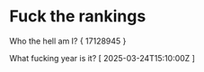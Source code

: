# Fuck the rankings

Who the hell am I?
{ 17128945 }

What fucking year is it?
[ 2025-03-24T15:10:00Z ]
